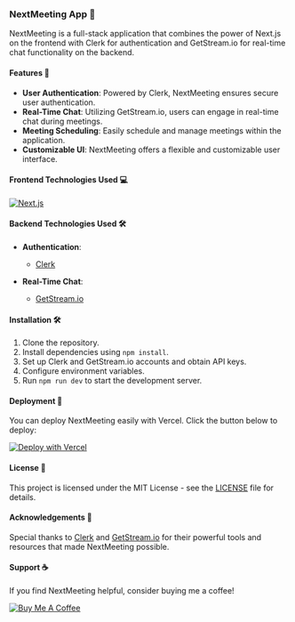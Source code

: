 ### NextMeeting App 📅

NextMeeting is a full-stack application that combines the power of Next.js on the frontend with Clerk for authentication and GetStream.io for real-time chat functionality on the backend.

#### Features 🚀

- **User Authentication**: Powered by Clerk, NextMeeting ensures secure user authentication.
- **Real-Time Chat**: Utilizing GetStream.io, users can engage in real-time chat during meetings.
- **Meeting Scheduling**: Easily schedule and manage meetings within the application.
- **Customizable UI**: NextMeeting offers a flexible and customizable user interface.

#### Frontend Technologies Used 💻

[![Next.js](https://assets.vercel.com/image/upload/v1538361091/repositories/next-js/next-js.png)](https://nextjs.org/)

#### Backend Technologies Used 🛠️

- **Authentication**:
  - [Clerk](https://clerk.dev/)

- **Real-Time Chat**:
  - [GetStream.io](https://getstream.io/)

#### Installation 🛠️

1. Clone the repository.
2. Install dependencies using `npm install`.
3. Set up Clerk and GetStream.io accounts and obtain API keys.
4. Configure environment variables.
5. Run `npm run dev` to start the development server.

#### Deployment 🚀

You can deploy NextMeeting easily with Vercel. Click the button below to deploy:

[![Deploy with Vercel](https://vercel.com/button)](https://next-meeting-beta.vercel.app/)

#### License 📝

This project is licensed under the MIT License - see the [LICENSE](LICENSE) file for details.

#### Acknowledgements 🙏

Special thanks to [Clerk](https://clerk.dev/) and [GetStream.io](https://getstream.io/) for their powerful tools and resources that made NextMeeting possible.

#### Support ☕

If you find NextMeeting helpful, consider buying me a coffee!

[![Buy Me A Coffee](https://www.buymeacoffee.com/assets/img/guidelines/download-assets-sm-2.svg)](https://www.buymeacoffee.com/raghuvaranl)
